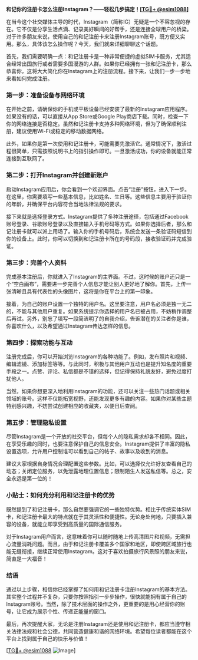 **和记你的注册卡怎么注册Instagram？——轻松几步搞定！[[TG💪+ @esim1088](https://t.me/s/esim1088)]**

在当今这个社交媒体主导的时代，Instagram（简称IG）无疑是一个不容忽视的存在。它不仅是分享生活点滴、记录美好瞬间的好帮手，还是连接全球用户的桥梁。对于许多朋友来说，使用自己的和记注册卡来注册Instagram账号，既方便又实用。那么，具体该怎么操作呢？今天，我们就来详细聊聊这个话题。

首先，我们需要明确一点：和记注册卡是一种非常便捷的虚拟SIM卡服务，尤其适合经常出国旅行或者需要多国漫游的人群。如果你已经拥有一张和记注册卡，那么恭喜你，这将大大简化你在Instagram上的注册流程。接下来，让我们一步一步地来看如何完成注册。

### **第一步：准备设备与网络环境**
在开始之前，请确保你的手机或平板设备已经安装了最新的Instagram应用程序。如果没有的话，可以直接从App Store或Google Play商店下载。同时，检查一下你的网络连接是否稳定。虽然和记注册卡支持多种网络环境，但为了确保顺利注册，建议使用Wi-Fi或稳定的移动数据网络。

此外，如果你是第一次使用和记注册卡，可能需要先激活它。通常情况下，激活过程很简单，只需按照说明书上的指引操作即可。一旦激活成功，你的设备就能正常连接到互联网了。

### **第二步：打开Instagram并创建新账户**
启动Instagram应用后，你会看到一个欢迎界面。点击“注册”按钮，进入下一步。在这里，你需要填写一些基本信息，比如姓名、生日等。这些信息主要用于验证你的年龄，并确保平台内容符合当地法律法规的要求。

接下来就是选择登录方式。Instagram提供了多种注册途径，包括通过Facebook账号登录、谷歌账号登录以及直接输入手机号码等方式。如果你选择后者，那么和记注册卡就可以派上用场了。输入你的手机号码后，系统会发送一条验证码短信到你的设备上。此时，你可以切换到和记注册卡所在的号码段，接收验证码并完成验证。

### **第三步：完善个人资料**
完成基本注册后，你就进入了Instagram的主界面。不过，这时候的账户还只是一个“空白画布”，需要进一步完善个人信息才能让别人更好地了解你。首先，上传一张清晰且具有代表性的头像图片，这将是你在平台上的第一印象。

接着，为自己的账户设置一个独特的用户名。这里要注意，用户名必须是独一无二的，不能与其他用户重复。如果系统提示你选择的用户名已被占用，不妨稍作调整后再试。另外，别忘了填写一段简洁明了的自我介绍，告诉潜在的关注者你是谁，你喜欢什么，以及希望通过Instagram传达怎样的信息。

### **第四步：探索功能与互动**
注册完成后，你可以开始浏览Instagram的各种功能了。例如，发布照片和视频、编辑滤镜、添加标签等等。与此同时，积极与其他用户互动也是提升知名度的重要手段之一。点赞、评论、私信都是不错的选择，但记得保持礼貌友好，避免过度打扰他人。

当然，如果你想更深入地利用Instagram的功能，还可以关注一些热门话题或相关领域的账号。这样不仅能拓宽视野，还能发现更多有趣的内容。如果你对某些主题特别感兴趣，不妨尝试创建相应的收藏夹，以便日后查阅。

### **第五步：管理隐私设置**
尽管Instagram是一个开放的社交平台，但每个人的隐私需求却各不相同。因此，在享受乐趣的同时，也要注意保护自己的信息安全。Instagram提供了丰富的隐私设置选项，允许用户控制谁可以看到自己的帖子、故事以及收到的消息。

建议大家根据自身情况合理配置这些参数。比如，可以选择仅允许好友查看自己的动态；关闭定位服务，以免泄露地理位置信息；限制陌生人发送私信等。总之，安全永远是第一位的！

### **小贴士：如何充分利用和记注册卡的优势**
既然提到了和记注册卡，那么自然要强调它的一些独特优势。相比于传统实体SIM卡，和记注册卡最大的特点就在于其灵活性和便捷性。无论身处何地，只要插入兼容的设备，就能立即享受到高质量的国际通信服务。

对于Instagram用户而言，这意味着你可以随时随地上传高清图片和视频，无需担心流量消耗问题。而且，由于和记注册卡覆盖多个国家和地区，即使跨区域旅行也能无缝衔接，继续正常使用Instagram。这对于喜欢拍摄旅行风景照的朋友来说，简直是一大福音！

### **结语**
通过以上步骤，相信你已经掌握了如何用和记注册卡注册Instagram的基本方法。其实整个过程并不复杂，只要你按照指引一步步操作，很快就能拥有属于自己的Instagram账号。当然，除了技术层面的操作之外，更重要的是用心经营你的账号，让它成为展示个性、传递正能量的窗口。

最后，再次提醒大家，无论是注册Instagram还是使用和记注册卡，都应当遵守相关法律法规和社会公德，共同营造健康和谐的网络环境。希望每位读者都能在这个平台上找到属于自己的快乐与价值！

[[TG💪+ @esim1088](https://t.me/s/esim1088) ![Image](https://i.postimg.cc/4NQfJmqS/Snipaste-2025-05-13-00-14-12.png)]